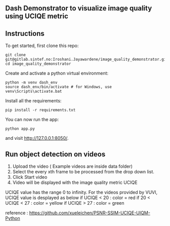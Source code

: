 ## Dash Demonstrator to visualize image quality using UCIQE metric

## Instructions

To get started, first clone this repo:


```
git clone git@gitlab.sintef.no:Iroshani.Jayawardene/image_quality_demonstrator.git
cd image_quality_demonstrator

```


Create and activate a python virtual environment:
```
python -m venv dash_env
source dash_env/bin/activate # for Windows, use venv\Scripts\activate.bat
```

Install all the requirements:

```
pip install -r requirements.txt
```

You can now run the app:
```
python app.py
```

and visit http://127.0.0.1:8050/.


## Run object detection on videos

1. Upload the video ( Example videos are inside data folder)
2. Select the every xth frame to be processed from the drop down list.
3. Click Start video
4. Video will be displayed with the image quality metric UCIQE

UCIQE value has the range 0 to infinity.
For the  videos provided by VUVI, UCIQE value is desplayed as below
if UCIQE < 20 : color = red
if 20 < UCIQE < 27 : color = yellow
if UCIQE > 27 : color = green

reference : https://github.com/xueleichen/PSNR-SSIM-UCIQE-UIQM-Python



